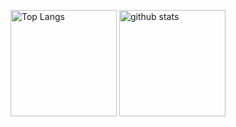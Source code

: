 <p align="left"> 
  <img alt="Top Langs" height="170px" src="https://github-readme-stats.vercel.app/api/top-langs/?username=launchpencil&layout=compact&show_icons=true" />
  <img alt="github stats" height="170px" src="https://github-readme-stats.vercel.app/api?username=launchpencil&show_icons=ture" />
</p>
